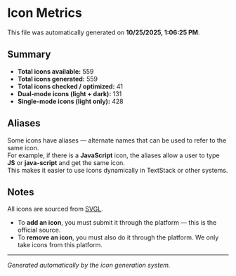 # Icon Metrics

This file was automatically generated on **10/25/2025, 1:06:25 PM**.

## Summary

- **Total icons available:** 559
- **Total icons generated:** 559
- **Total icons checked / optimized:** 41
- **Dual-mode icons (light + dark):** 131
- **Single-mode icons (light only):** 428

## Aliases

Some icons have aliases — alternate names that can be used to refer to the same icon.  
For example, if there is a **JavaScript** icon, the aliases allow a user to type **JS** or **java-script** and get the same icon.  
This makes it easier to use icons dynamically in TextStack or other systems.

## Notes

All icons are sourced from [SVGL](https://github.com/pheralb/svgl).

- To **add an icon**, you must submit it through the platform — this is the official source.
- To **remove an icon**, you must also do it through the platform. We only take icons from this platform.

---

_Generated automatically by the icon generation system._
